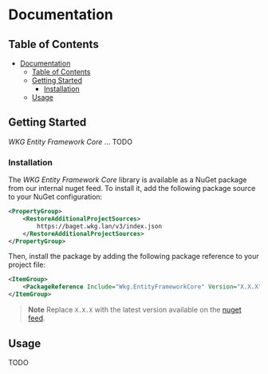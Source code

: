 # Documentation

## Table of Contents

- [Documentation](#documentation)
  - [Table of Contents](#table-of-contents)
  - [Getting Started](#getting-started)
    - [Installation](#installation)
  - [Usage](#usage)

## Getting Started

*WKG Entity Framework Core* ... TODO

### Installation

The *WKG Entity Framework Core* library is available as a NuGet package from our internal nuget feed. To install it, add the following package source to your NuGet configuration:

```xml
<PropertyGroup>
    <RestoreAdditionalProjectSources>
        https://baget.wkg.lan/v3/index.json
    </RestoreAdditionalProjectSources>
</PropertyGroup>
```

Then, install the package by adding the following package reference to your project file:

```xml
<ItemGroup>
    <PackageReference Include="Wkg.EntityFrameworkCore" Version="X.X.X" />
</ItemGroup>
```

> **Note**
> Replace `X.X.X` with the latest version available on the [nuget feed](https://baget.wkg.lan/packages/wkg.entityframeworkcore).

## Usage

TODO